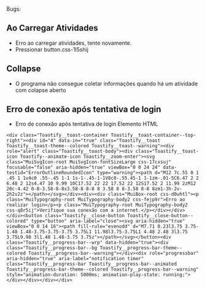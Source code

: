 Bugs:

## Ao Carregar Atividades
   - Erro ao carregar atividades, tente novamente.
   - Pressionar button.css-1l5shij

## Collapse
   - O programa não consegue coletar informações quando há um atividade com colapse aberto

## Erro de conexão após tentativa de login
   - Erro de conexão após tentativa de login
Elemento HTML

~~~ htlm
<div class="Toastify__toast-container Toastify__toast-container--top-right"><div id="4" data-in="true" class="Toastify__toast Toastify__toast-theme--colored Toastify__toast--warning"><div role="alert" class="Toastify__toast-body"><div class="Toastify__toast-icon Toastify--animate-icon Toastify__zoom-enter"><svg class="MuiSvgIcon-root MuiSvgIcon-fontSizeLarge css-17cxsuj" focusable="false" aria-hidden="true" viewBox="0 0 24 24" data-testid="ErrorOutlineRoundedIcon" type="warning"><path d="M12 7c.55 0 1 .45 1 1v4c0 .55-.45 1-1 1s-1-.45-1-1V8c0-.55.45-1 1-1zm-.01-5C6.47 2 2 6.48 2 12s4.47 10 9.99 10C17.52 22 22 17.52 22 12S17.52 2 11.99 2zM12 20c-4.42 0-8-3.58-8-8s3.58-8 8-8 8 3.58 8 8-3.58 8-8 8zm1-3h-2v-2h2v2z"></path></svg></div><div><div class="MuiBox-root css-d0uhtl"><p class="MuiTypography-root MuiTypography-body2 css-fejp9r">Erro ao realizar login</p><p class="MuiTypography-root MuiTypography-body2 css-q8r5ij">Verifique sua conexão com a internet.</p></div></div></div><button class="Toastify__close-button Toastify__close-button--colored" type="button" aria-label="close"><svg aria-hidden="true" viewBox="0 0 14 16"><path fill-rule="evenodd" d="M7.71 8.23l3.75 3.75-1.48 1.48-3.75-3.75-3.75 3.75L1 11.98l3.75-3.75L1 4.48 2.48 3l3.75 3.75L9.98 3l1.48 1.48-3.75 3.75z"></path></svg></button><div class="Toastify__progress-bar--wrp" data-hidden="true"><div class="Toastify__progress-bar--bg Toastify__progress-bar-theme--colored Toastify__progress-bar--warning"></div><div role="progressbar" aria-hidden="true" aria-label="notification timer" class="Toastify__progress-bar Toastify__progress-bar--animated Toastify__progress-bar-theme--colored Toastify__progress-bar--warning" style="animation-duration: 5000ms; animation-play-state: running;"></div></div></div></div>
~~~
